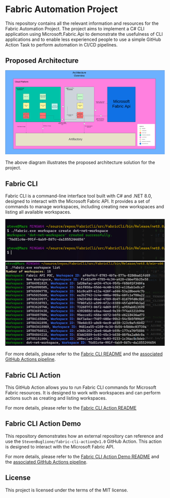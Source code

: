 # Fabric Automation Project

This repository contains all the relevant information and resources for the Fabric Automation Project. The project aims to implement a C# CLI application using Microsoft.Fabric.Api to demonstrate the usefulness of CLI applications and to enable less experienced people to use a simple GitHub Action Task to perform automation in CI/CD pipelines.

## Proposed Architecture

![Architecture Overview](./images/overview.png)

The above diagram illustrates the proposed architecture solution for the project.

## Fabric CLI

Fabric CLI is a command-line interface tool built with C# and .NET 8.0, designed to interact with the Microsoft Fabric API. It provides a set of commands to manage workspaces, including creating new workspaces and listing all available workspaces.

![Create Workspace](./images/workspace-create.png)
![List Workspaces](./images/workspace-list.png)

For more details, please refer to the [Fabric CLI README](https://github.com/StevenBuglione/fabric-cli) and the [associated GitHub Actions pipeline](https://github.com/StevenBuglione/fabric-cli/actions/runs/10784148604).

## Fabric CLI Action

This GitHub Action allows you to run Fabric CLI commands for Microsoft Fabric resources. It is designed to work with workspaces and can perform actions such as creating and listing workspaces.

For more details, please refer to the [Fabric CLI Action README](https://github.com/StevenBuglione/fabric-cli-action)

## Fabric CLI Action Demo

This repository demonstrates how an external repository can reference and use the `StevenBuglione/fabric-cli-action@v1.0` GitHub Action. This action is designed to interact with the Microsoft Fabric API.

For more details, please refer to the [Fabric CLI Action Demo README](https://github.com/StevenBuglione/fabric-cli-application) and the [associated GitHub Actions pipeline](https://github.com/StevenBuglione/fabric-cli-application/actions/runs/10785151004).

## License

This project is licensed under the terms of the MIT license.
